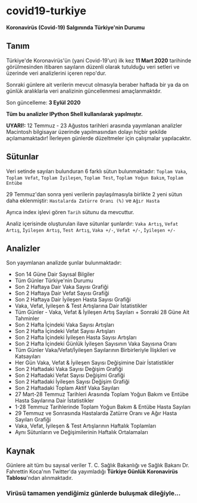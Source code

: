 # covid19-turkiye

**Koronavirüs (Covid-19) Salgınında Türkiye'nin Durumu**

## Tanım

Türkiye'de Koronavirüs'ün (yani Covid-19'un) ilk kez **11 Mart 2020** tarihinde görülmesinden itibaren sayıların düzenli olarak tutulduğu veri setleri ve üzerinde veri analizlerini içeren repo'dur.

Sonraki günlere ait verilerin mevcut olmasıyla beraber haftada bir ya da on günlük aralıklarla veri analizinin güncellenmesi amaçlanmaktdır.

Son güncelleme: **3 Eylül 2020**

**Tüm bu analizler IPython Shell kullanılarak yapılmıştır.**

**UYARI!:** 12 Temmuz - 23 Ağustos tarihleri arasında yayımlanan analizler Macintosh bilgisayar üzerinde yapılmasından dolayı hiçbir şekilde açılamamaktadır! İlerleyen günlerde düzeltmeler için çalışmalar yapılacaktır.

## Sütunlar

Veri setinde sayıları bulunduran 6 farklı sütun bulunmaktadır: `Toplam Vaka`, `Toplam Vefat`, `Toplam İyileşen`, `Toplam Test`, `Toplam Yoğun Bakım`, `Toplam Entübe`

29 Temmuz'dan sonra yeni verilerin paylaşılmasıyla birlikte 2 yeni sütun daha eklenmiştir: `Hastalarda Zatürre Oranı (%)` ve `Ağır Hasta`

Ayrıca index işlevi gören `Tarih` sütunu da mevcuttur.

Analiz içerisinde oluşturulan ilave sütunlar şunlardır: `Vaka Artış`, `Vefat Artış`, `İyileşen Artış`, `Test Artış`, `Vaka +/-`, `Vefat +/-`, `İyileşen +/-`

## Analizler

Son yayımlanan analizde şunlar bulunmaktadır:
* Son 14 Güne Dair Sayısal Bilgiler
* Tüm Günler Türkiye'nin Durumu
* Son 2 Haftaya Dair Vaka Sayısı Grafiği
* Son 2 Haftaya Dair Vefat Sayısı Grafiği
* Son 2 Haftaya Dair İyileşen Hasta Sayısı Grafiği
* Vaka, Vefat, İyileşen & Test Artışlarına Dair İstatistikler
* Tüm Günler - Vaka, Vefat & İyileşen Artış Sayıları + Sonraki 28 Güne Ait Tahminler
* Son 2 Hafta İçindeki Vaka Sayısı Artışları
* Son 2 Hafta İçindeki Vefat Sayısı Artışları
* Son 2 Hafta İçindeki İyileşen Hasta Sayısı Artışları
* Son 2 Hafta İçindeki Günlük İyileşen Sayısının Vaka Sayısına Oranı
* Tüm Günler Vaka/Vefat/İyileşen Sayılarının Birbirleriyle İlişkileri ve Katsayıları
* Her Gün Vaka, Vefat & İyileşen Sayısı Değişimine Dair İstatistikler
* Son 2 Haftadaki Vaka Sayısı Değişim Grafiği
* Son 2 Haftadaki Vefat Sayısı Değişimi Grafiği
* Son 2 Haftadaki İyileşen Sayısı Değişim Grafiği
* Son 2 Haftadaki Toplam Aktif Vaka Sayıları
* 27 Mart-28 Temmuz Tarihleri Arasında Toplam Yoğun Bakım ve Entübe Hasta Sayılarına Dair İstatistikler
* 1-28 Temmuz Tarihlerinde Toplam Yoğun Bakım & Entübe Hasta Sayıları
* 29 Temmuz ve Sonrasında Hastalarda Zatürre Oranı ve Ağır Hasta Sayıları Grafiği
* Vaka, Vefat, İyileşen & Test Artışlarının Haftalık Toplamları
* Aynı Sütunların ve Değişimilerinin Haftalık Ortalamaları

## Kaynak

Günlere ait tüm bu sayısal veriler T. C. Sağlık Bakanlığı ve Sağlık Bakanı Dr. Fahrettin Koca'nın Twitter'da yayımladığı **Türkiye Günlük Koronavirüs Tablosu**'ndan alınmaktadır.

### Virüsü tamamen yendiğimiz günlerde buluşmak dileğiyle...
